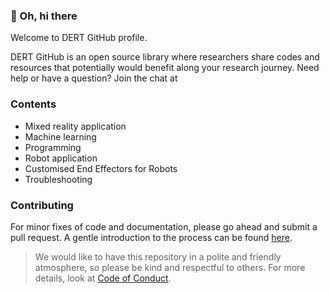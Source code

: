 ### 👋 Oh, hi there 

Welcome to DERT GitHub profile. 

DERT GitHub is an open source library where researchers share codes and resources that potentially would benefit along your research journey. Need help or have a question? Join the chat at 
<br/>

### Contents
- Mixed reality application
- Machine learning
- Programming
- Robot application
- Customised End Effectors for Robots
- Troubleshooting

### Contributing

For minor fixes of code and documentation, please go ahead and submit a pull request.  A gentle introduction to the process can be found [here](https://www.freecodecamp.org/news/a-simple-git-guide-and-cheat-sheet-for-open-source-contributors/).

> We would like to have this repository in a polite and friendly atmosphere, so please be kind and respectful to others. For more details, look at [Code of Conduct](https://github.com/DERT-research/.github/blob/main/profile/Code%20of%20Conduct.md).


